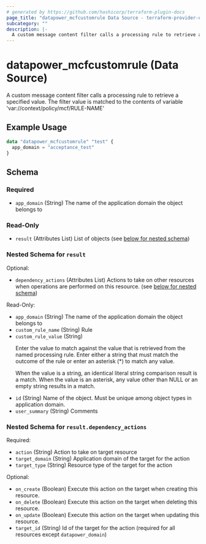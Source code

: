 ```yaml
---
# generated by https://github.com/hashicorp/terraform-plugin-docs
page_title: "datapower_mcfcustomrule Data Source - terraform-provider-datapower"
subcategory: ""
description: |-
  A custom message content filter calls a processing rule to retrieve a specified value. The filter value is matched to the contents of variable 'var://context/policy/mcf/RULE-NAME'
---
```


# datapower_mcfcustomrule (Data Source)

A custom message content filter calls a processing rule to retrieve a specified value. The filter value is matched to the contents of variable 'var://context/policy/mcf/RULE-NAME'

## Example Usage

```terraform
data "datapower_mcfcustomrule" "test" {
  app_domain = "acceptance_test"
}
```

<!-- schema generated by tfplugindocs -->
## Schema

### Required

- `app_domain` (String) The name of the application domain the object belongs to

### Read-Only

- `result` (Attributes List) List of objects (see [below for nested schema](#nestedatt--result))

<a id="nestedatt--result"></a>
### Nested Schema for `result`

Optional:

- `dependency_actions` (Attributes List) Actions to take on other resources when operations are performed on this resource. (see [below for nested schema](#nestedatt--result--dependency_actions))

Read-Only:

- `app_domain` (String) The name of the application domain the object belongs to
- `custom_rule_name` (String) Rule
- `custom_rule_value` (String) <p>Enter the value to match against the value that is retrieved from the named processing rule. Enter either a string that must match the outcome of the rule or enter an asterisk (*) to match any value.</p><p>When the value is a string, an identical literal string comparison result is a match. When the value is an asterisk, any value other than NULL or an empty string results in a match.</p>
- `id` (String) Name of the object. Must be unique among object types in application domain.
- `user_summary` (String) Comments

<a id="nestedatt--result--dependency_actions"></a>
### Nested Schema for `result.dependency_actions`

Required:

- `action` (String) Action to take on target resource
- `target_domain` (String) Application domain of the target for the action
- `target_type` (String) Resource type of the target for the action

Optional:

- `on_create` (Boolean) Execute this action on the target when creating this resource.
- `on_delete` (Boolean) Execute this action on the target when deleting this resource.
- `on_update` (Boolean) Execute this action on the target when updating this resource.
- `target_id` (String) Id of the target for the action (required for all resources except `datapower_domain`)
